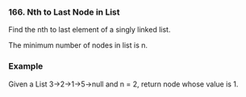### 166. Nth to Last Node in List

Find the nth to last element of a singly linked list. 

The minimum number of nodes in list is n.

### Example

Given a List  3->2->1->5->null and n = 2, return node  whose value is 1.



```java

```

